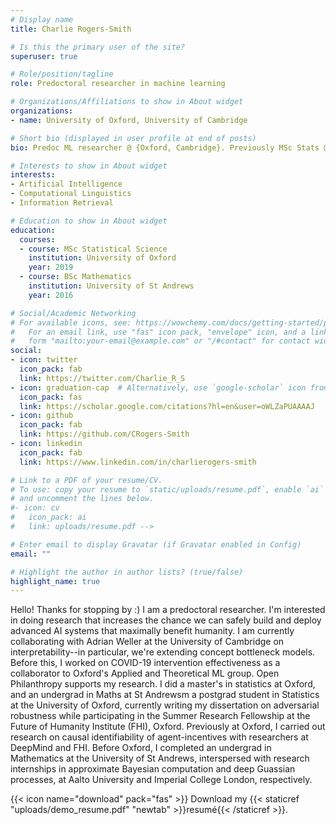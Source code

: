 ```yaml
---
# Display name
title: Charlie Rogers-Smith

# Is this the primary user of the site?
superuser: true

# Role/position/tagline
role: Predoctoral researcher in machine learning

# Organizations/Affiliations to show in About widget
organizations:
- name: University of Oxford, University of Cambridge

# Short bio (displayed in user profile at end of posts)
bio: Predoc ML researcher @ {Oxford, Cambridge}. Previously MSc Stats @ Ox and Maths undergrad @ St Andrews. I like AI safety and meditating a lot and radiating love.

# Interests to show in About widget
interests:
- Artificial Intelligence
- Computational Linguistics
- Information Retrieval

# Education to show in About widget
education:
  courses:
  - course: MSc Statistical Science
    institution: University of Oxford
    year: 2019
  - course: BSc Mathematics
    institution: University of St Andrews
    year: 2016

# Social/Academic Networking
# For available icons, see: https://wowchemy.com/docs/getting-started/page-builder/#icons
#   For an email link, use "fas" icon pack, "envelope" icon, and a link in the
#   form "mailto:your-email@example.com" or "/#contact" for contact widget.
social:
- icon: twitter
  icon_pack: fab
  link: https://twitter.com/Charlie_R_S
- icon: graduation-cap  # Alternatively, use `google-scholar` icon from `ai` icon pack
  icon_pack: fas
  link: https://scholar.google.com/citations?hl=en&user=oWLZaPUAAAAJ
- icon: github
  icon_pack: fab
  link: https://github.com/CRogers-Smith
- icon: linkedin
  icon_pack: fab
  link: https://www.linkedin.com/in/charlierogers-smith

# Link to a PDF of your resume/CV.
# To use: copy your resume to `static/uploads/resume.pdf`, enable `ai` icons in `params.toml`, 
# and uncomment the lines below.
#- icon: cv
#   icon_pack: ai
#   link: uploads/resume.pdf -->

# Enter email to display Gravatar (if Gravatar enabled in Config)
email: ""

# Highlight the author in author lists? (true/false)
highlight_name: true
---
```


Hello! Thanks for stopping by :) I am a predoctoral researcher. I'm interested in doing research that increases the chance we can safely build and  deploy advanced AI systems that maximally benefit humanity. I am currently collaborating with Adrian Weller at the University of Cambridge on interpretability--in particular, we're extending concept bottleneck models. Before this, I worked on COVID-19 intervention effectiveness as a collaborator to Oxford's Applied and Theoretical ML group. Open Philanthropy supports my research. I did a master's in statistics at Oxford, and an undergrad in Maths at St Andrewsm a postgrad student in Statistics at the University of Oxford, currently writing my dissertation on adversarial robustness while participating in the Summer Research Fellowship at the Future of Humanity Institute (FHI), Oxford. Previously at Oxford, I carried out research on causal identifiability of agent-incentives with researchers at DeepMind and FHI. Before Oxford, I completed an undergrad in Mathematics at the University of St Andrews, interspersed with research internships in approximate Bayesian computation and deep Guassian processes, at Aalto University and Imperial College London, respectively.


{{< icon name="download" pack="fas" >}} Download my {{< staticref "uploads/demo_resume.pdf" "newtab" >}}resumé{{< /staticref >}}.
